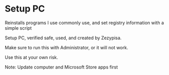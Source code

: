 # Setup PC
Reinstalls programs I use commonly use, and set registry information with a simple script

Setup PC, verified safe, used, and created by Zezypisa.

Make sure to run this with Administrator, or it will not work.

Use this at your own risk.

Note: Update computer and Microsoft Store apps first
